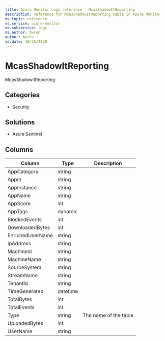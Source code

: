 ```yaml
---
title: Azure Monitor Logs reference - McasShadowItReporting
description: Reference for McasShadowItReporting table in Azure Monitor Logs.
ms.topic: reference
ms.service: azure-monitor
ms.subservice: logs
ms.author: bwren
author: bwren
ms.date: 10/26/2020
---
```


# McasShadowItReporting

 McasShadowItReporting

## Categories

- Security
## Solutions

- Azure Sentinel




## Columns

|Column|Type|Description|
|---|---|---|
|AppCategory|string||
|AppId|string||
|AppInstance|string||
|AppName|string||
|AppScore|int||
|AppTags|dynamic||
|BlockedEvents|int||
|DownloadedBytes|int||
|EnrichedUserName|string||
|IpAddress|string||
|MachineId|string||
|MachineName|string||
|SourceSystem|string||
|StreamName|string||
|TenantId|string||
|TimeGenerated|datetime||
|TotalBytes|int||
|TotalEvents|int||
|Type|string|The name of the table|
|UploadedBytes|int||
|UserName|string||
